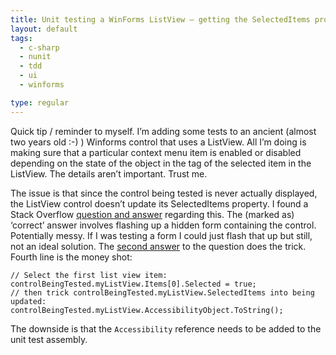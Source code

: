 ```yaml
---
title: Unit testing a WinForms ListView – getting the SelectedItems property
layout: default
tags:
  - c-sharp
  - nunit
  - tdd
  - ui
  - winforms

type: regular
---
```


Quick tip / reminder to myself. I’m adding some tests to an ancient (almost two years old :-) ) Winforms control that uses a ListView. All I’m doing is making sure that a particular context menu item is enabled or disabled depending on the state of the object in the tag of the selected item in the ListView. The details aren’t important. Trust me.

The issue is that since the control being tested is never actually displayed, the ListView control doesn’t update its SelectedItems property. I found a Stack Overflow [question and answer][1] regarding this. The (marked as) ‘correct’ answer involves flashing up a hidden form containing the control. Potentially messy. If I was testing a form I could just flash that up but still, not an ideal solution. The [second answer][2] to the question does the trick. Fourth line is the money shot:

	// Select the first list view item:
	controlBeingTested.myListView.Items[0].Selected = true;
	// then trick controlBeingTested.myListView.SelectedItems into being updated:
	controlBeingTested.myListView.AccessibilityObject.ToString();

The downside is that the `Accessibility` reference needs to be added to the unit test assembly.

[1]: http://stackoverflow.com/questions/304844/why-do-selectedindices-and-selecteditems-not-work-when-listview-is-instantiated-i
[2]: http://stackoverflow.com/questions/304844/why-do-selectedindices-and-selecteditems-not-work-when-listview-is-instantiated-i/518411#518411
